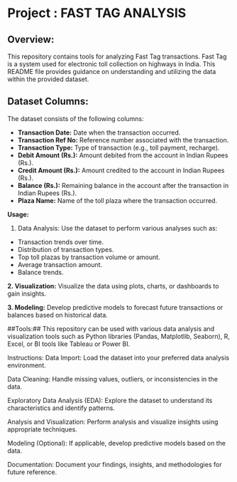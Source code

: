 # Project : FAST TAG ANALYSIS

## Overview:
This repository contains tools for analyzing Fast Tag transactions. Fast Tag is a system used for electronic toll collection on highways in India. This README file provides guidance on understanding and utilizing the data within the provided dataset.

## Dataset Columns:
The dataset consists of the following columns:

* **Transaction Date:** Date when the transaction occurred.
* **Transaction Ref No:** Reference number associated with the transaction.
* **Transaction Type:** Type of transaction (e.g., toll payment, recharge).
* **Debit Amount (Rs.):** Amount debited from the account in Indian Rupees (Rs.).
* **Credit Amount (Rs.):** Amount credited to the account in Indian Rupees (Rs.).
* **Balance (Rs.):** Remaining balance in the account after the transaction in Indian Rupees (Rs.).
* **Plaza Name:** Name of the toll plaza where the transaction occurred.
  
**Usage:**

1. Data Analysis: Use the dataset to perform various analyses such as:
* Transaction trends over time.
* Distribution of transaction types.
* Top toll plazas by transaction volume or amount.
* Average transaction amount.
* Balance trends.
  
**2. Visualization:** Visualize the data using plots, charts, or dashboards to gain insights.

**3. Modeling:** Develop predictive models to forecast future transactions or balances based on historical data.

##Tools:##
This repository can be used with various data analysis and visualization tools such as Python libraries (Pandas, Matplotlib, Seaborn), R, Excel, or BI tools like Tableau or Power BI.

Instructions:
Data Import: Load the dataset into your preferred data analysis environment.

Data Cleaning: Handle missing values, outliers, or inconsistencies in the data.

Exploratory Data Analysis (EDA): Explore the dataset to understand its characteristics and identify patterns.

Analysis and Visualization: Perform analysis and visualize insights using appropriate techniques.

Modeling (Optional): If applicable, develop predictive models based on the data.

Documentation: Document your findings, insights, and methodologies for future reference.
